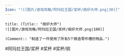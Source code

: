 ```yaml
---
Icon: "![[图片/游戏攻略/阿玛拉王国/奖杯/煅炉大师.png|30]]"
---
```

```ad-common-bronze-trophy
title: (Title:: "煅炉大师")
![[图片/游戏攻略/阿玛拉王国/奖杯/煅炉大师.png|100]]

(Comment:: "制造了一件使用了所有5个铸造零件槽的物品.")
```

#阿玛拉王国/奖杯 #奖杯 #奖杯/铜

